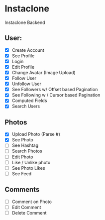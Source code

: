 # Instaclone

Instaclone Backend

## User:

- [x] Create Account
- [x] See Profile
- [x] Login
- [x] Edit Profile
- [x] Change Avatar (Image Upload)
- [x] Follow User
- [x] Unfollow User
- [x] See Followers  w/ Offset based Pagination
- [x] See Following w / Cursor based Pagination
- [x] Computed Fields
- [x] Search Users

## Photos

- [x] Upload Photo (Parse #)
- [x] See Photo
- [ ] See Hashtag
- [ ] Search Photos
- [ ] Edit Photo
- [ ] Like / Unlike photo
- [ ] See Photo Likes
- [ ] See Feed

## Comments

- [ ] Comment on Photo
- [ ] Edit Comment
- [ ] Delete Comment